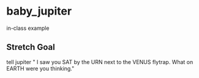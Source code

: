 # baby_jupiter

in-class example

## Stretch Goal

tell jupiter " I saw you SAT by the URN next to the VENUS flytrap. What on EARTH were you thinking."
